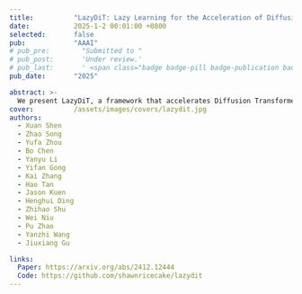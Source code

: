 ```yaml
---
title:          "LazyDiT: Lazy Learning for the Acceleration of Diffusion Transformers"
date:           2025-1-2 00:01:00 +0800
selected:       false
pub:            "AAAI"
# pub_pre:        "Submitted to "
# pub_post:       'Under review.'
# pub_last:       ' <span class="badge badge-pill badge-publication badge-success">Spotlight</span>'
pub_date:       "2025"

abstract: >-
  We present LazyDiT, a framework that accelerates Diffusion Transformers by reusing computations from previous steps and dynamically skipping redundancies, achieving superior performance over existing methods like DDIM across multiple models and devices.
cover:          /assets/images/covers/lazydit.jpg
authors:
  - Xuan Shen
  - Zhao Song
  - Yufa Zhou
  - Bo Chen 
  - Yanyu Li
  - Yifan Gong
  - Kai Zhang
  - Hao Tan
  - Jason Kuen
  - Henghui Ding
  - Zhihao Shu
  - Wei Niu
  - Pu Zhao
  - Yanzhi Wang 
  - Jiuxiang Gu

links:
  Paper: https://arxiv.org/abs/2412.12444
  Code: https://github.com/shawnricecake/lazydit
---
```

